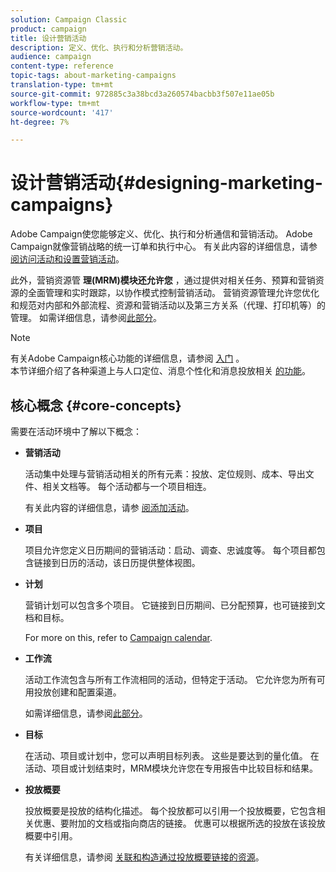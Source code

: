 ```yaml
---
solution: Campaign Classic
product: campaign
title: 设计营销活动
description: 定义、优化、执行和分析营销活动。
audience: campaign
content-type: reference
topic-tags: about-marketing-campaigns
translation-type: tm+mt
source-git-commit: 972885c3a38bcd3a260574bacbb3f507e11ae05b
workflow-type: tm+mt
source-wordcount: '417'
ht-degree: 7%

---
```



# 设计营销活动{#designing-marketing-campaigns}

Adobe Campaign使您能够定义、优化、执行和分析通信和营销活动。 Adobe Campaign就像营销战略的统一订单和执行中心。 有关此内容的详细信息，请参 [阅访问活动](../../campaign/using/accessing-campaigns.md)[和设置营销活动](../../campaign/using/setting-up-marketing-campaigns.md)。

此外，营销资源管 **理(MRM)模块还允许您** ，通过提供对相关任务、预算和营销资源的全面管理和实时跟踪，以协作模式控制营销活动。 营销资源管理允许您优化和规范对内部和外部流程、资源和营销活动以及第三方关系（代理、打印机等）的管理。 如需详细信息，请参阅[此部分](../../campaign/using/about-marketing-resource-management.md)。

>[!NOTE]
>
>有关Adobe Campaign核心功能的详细信息，请参阅 [入门](../../platform/using/about-adobe-campaign-classic.md) 。\
>本节详细介绍了各种渠道上与人口定位、消息个性化和消息投放相关 [的功能](../../delivery/using/steps-about-delivery-creation-steps.md)。

## 核心概念 {#core-concepts}

需要在活动环境中了解以下概念：

* **营销活动**

   活动集中处理与营销活动相关的所有元素：投放、定位规则、成本、导出文件、相关文档等。 每个活动都与一个项目相连。

   有关此内容的详细信息，请参 [阅添加活动](../../campaign/using/setting-up-marketing-campaigns.md#adding-a-campaign)。

* **项目**

   项目允许您定义日历期间的营销活动：启动、调查、忠诚度等。 每个项目都包含链接到日历的活动，该日历提供整体视图。

* **计划**

   营销计划可以包含多个项目。 它链接到日历期间、已分配预算，也可链接到文档和目标。

   For more on this, refer to [Campaign calendar](../../campaign/using/accessing-marketing-campaigns.md#campaign-calendar).

* **工作流**

   活动工作流包含与所有工作流相同的活动，但特定于活动。 它允许您为所有可用投放创建和配置渠道。

   如需详细信息，请参阅[此部分](../../campaign/using/marketing-campaign-deliveries.md#building-the-main-target-in-a-workflow)。

* **目标**

   在活动、项目或计划中，您可以声明目标列表。 这些是要达到的量化值。 在活动、项目或计划结束时，MRM模块允许您在专用报告中比较目标和结果。

* **投放概要**

   投放概要是投放的结构化描述。 每个投放都可以引用一个投放概要，它包含相关优惠、要附加的文档或指向商店的链接。 优惠可以根据所选的投放在该投放概要中引用。

   有关详细信息，请参阅 [关联和构造通过投放概要链接的资源](../../campaign/using/marketing-campaign-deliveries.md#associating-and-structuring-resources-linked-via-a-delivery-outline)。

